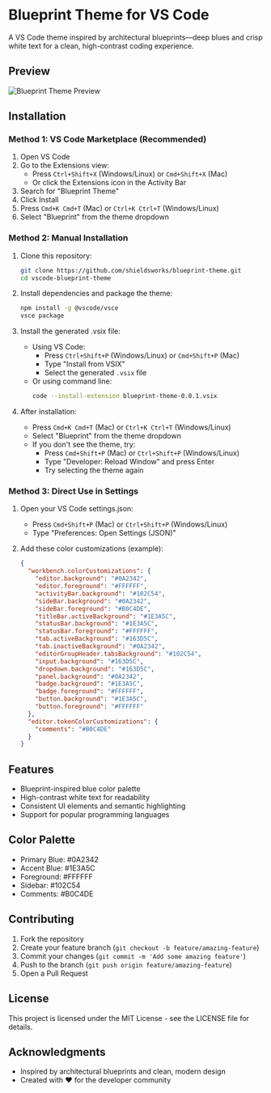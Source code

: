 # Blueprint Theme for VS Code

A VS Code theme inspired by architectural blueprints—deep blues and crisp white text for a clean, high-contrast coding experience.

## Preview

![Blueprint Theme Preview](images/screenshot.png)

## Installation

### Method 1: VS Code Marketplace (Recommended)

1. Open VS Code
2. Go to the Extensions view:
   - Press `Ctrl+Shift+X` (Windows/Linux) or `Cmd+Shift+X` (Mac)
   - Or click the Extensions icon in the Activity Bar
3. Search for "Blueprint Theme"
4. Click Install
5. Press `Cmd+K Cmd+T` (Mac) or `Ctrl+K Ctrl+T` (Windows/Linux)
6. Select "Blueprint" from the theme dropdown

### Method 2: Manual Installation

1. Clone this repository:

   ```bash
   git clone https://github.com/shieldsworks/blueprint-theme.git
   cd vscode-blueprint-theme
   ```

2. Install dependencies and package the theme:

   ```bash
   npm install -g @vscode/vsce
   vsce package
   ```

3. Install the generated .vsix file:

   - Using VS Code:
     - Press `Ctrl+Shift+P` (Windows/Linux) or `Cmd+Shift+P` (Mac)
     - Type "Install from VSIX"
     - Select the generated `.vsix` file
   - Or using command line:
     ```bash
     code --install-extension blueprint-theme-0.0.1.vsix
     ```

4. After installation:
   - Press `Cmd+K Cmd+T` (Mac) or `Ctrl+K Ctrl+T` (Windows/Linux)
   - Select "Blueprint" from the theme dropdown
   - If you don't see the theme, try:
     - Press `Cmd+Shift+P` (Mac) or `Ctrl+Shift+P` (Windows/Linux)
     - Type "Developer: Reload Window" and press Enter
     - Try selecting the theme again

### Method 3: Direct Use in Settings

1. Open your VS Code settings.json:

   - Press `Cmd+Shift+P` (Mac) or `Ctrl+Shift+P` (Windows/Linux)
   - Type "Preferences: Open Settings (JSON)"

2. Add these color customizations (example):
   ```json
   {
     "workbench.colorCustomizations": {
       "editor.background": "#0A2342",
       "editor.foreground": "#FFFFFF",
       "activityBar.background": "#102C54",
       "sideBar.background": "#0A2342",
       "sideBar.foreground": "#B0C4DE",
       "titleBar.activeBackground": "#1E3A5C",
       "statusBar.background": "#1E3A5C",
       "statusBar.foreground": "#FFFFFF",
       "tab.activeBackground": "#163D5C",
       "tab.inactiveBackground": "#0A2342",
       "editorGroupHeader.tabsBackground": "#102C54",
       "input.background": "#163D5C",
       "dropdown.background": "#163D5C",
       "panel.background": "#0A2342",
       "badge.background": "#1E3A5C",
       "badge.foreground": "#FFFFFF",
       "button.background": "#1E3A5C",
       "button.foreground": "#FFFFFF"
     },
     "editor.tokenColorCustomizations": {
       "comments": "#B0C4DE"
     }
   }
   ```

## Features

- Blueprint-inspired blue color palette
- High-contrast white text for readability
- Consistent UI elements and semantic highlighting
- Support for popular programming languages

## Color Palette

- Primary Blue: #0A2342
- Accent Blue: #1E3A5C
- Foreground: #FFFFFF
- Sidebar: #102C54
- Comments: #B0C4DE

## Contributing

1. Fork the repository
2. Create your feature branch (`git checkout -b feature/amazing-feature`)
3. Commit your changes (`git commit -m 'Add some amazing feature'`)
4. Push to the branch (`git push origin feature/amazing-feature`)
5. Open a Pull Request

## License

This project is licensed under the MIT License - see the LICENSE file for details.

## Acknowledgments

- Inspired by architectural blueprints and clean, modern design
- Created with ❤️ for the developer community
